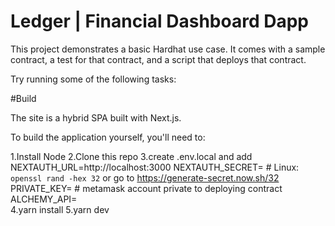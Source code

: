 # Ledger | Financial Dashboard Dapp

This project demonstrates a basic Hardhat use case. It comes with a sample contract, a test for that contract, and a script that deploys that contract.

Try running some of the following tasks:

#Build

The site is a hybrid SPA built with Next.js.

To build the application yourself, you'll need to:

1.Install Node
2.Clone this repo
3.create .env.local and add
    NEXTAUTH_URL=http://localhost:3000
    NEXTAUTH_SECRET= # Linux: `openssl rand -hex 32` or go to https://generate-secret.now.sh/32
    PRIVATE_KEY= # metamask account private to deploying contract
    ALCHEMY_API=  
4.yarn install
5.yarn dev